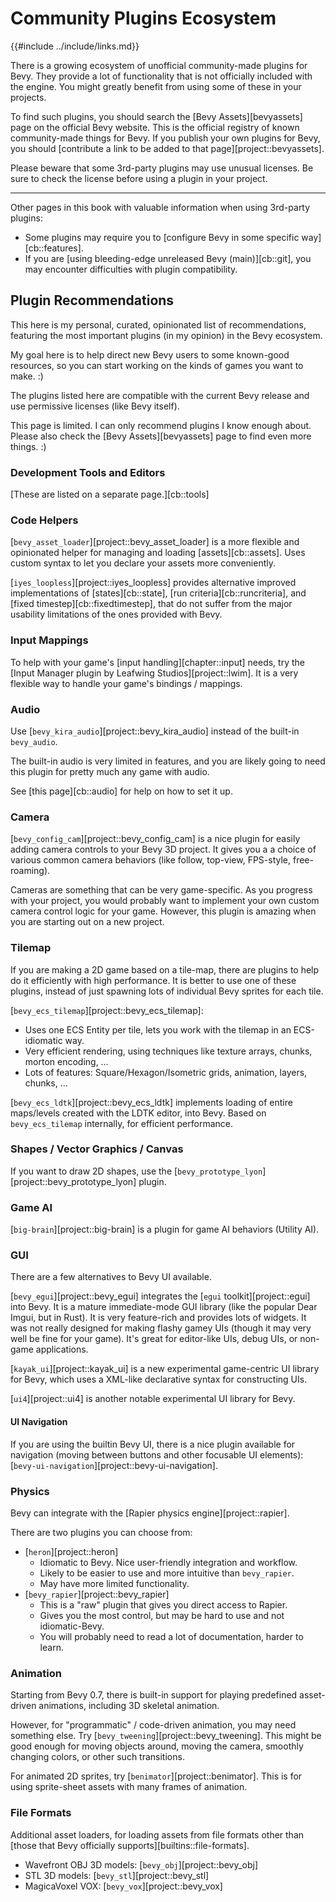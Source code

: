 # Community Plugins Ecosystem

{{#include ../include/links.md}}

There is a growing ecosystem of unofficial community-made plugins for Bevy.
They provide a lot of functionality that is not officially included with the
engine. You might greatly benefit from using some of these in your projects.

To find such plugins, you should search the [Bevy Assets][bevyassets]
page on the official Bevy website. This is the official registry of known
community-made things for Bevy. If you publish your own plugins for Bevy,
you should [contribute a link to be added to that page][project::bevyassets].

Please beware that some 3rd-party plugins may use unusual licenses. Be sure
to check the license before using a plugin in your project.

---

Other pages in this book with valuable information when using 3rd-party plugins:

  - Some plugins may require you to [configure Bevy in some specific way][cb::features].
  - If you are [using bleeding-edge unreleased Bevy (main)][cb::git], you may encounter difficulties with plugin compatibility.

## Plugin Recommendations

This here is my personal, curated, opinionated list of recommendations,
featuring the most important plugins (in my opinion) in the Bevy ecosystem.

My goal here is to help direct new Bevy users to some known-good resources,
so you can start working on the kinds of games you want to make. :)

The plugins listed here are compatible with the current Bevy release and use
permissive licenses (like Bevy itself).

This page is limited. I can only recommend plugins I know enough about. Please
also check the [Bevy Assets][bevyassets] page to find even more things. :)

### Development Tools and Editors

[These are listed on a separate page.][cb::tools]

### Code Helpers

[`bevy_asset_loader`][project::bevy_asset_loader] is a more flexible and
opinionated helper for managing and loading [assets][cb::assets]. Uses custom
syntax to let you declare your assets more conveniently.

[`iyes_loopless`][project::iyes_loopless] provides alternative improved
implementations of [states][cb::state], [run criteria][cb::runcriteria],
and [fixed timestep][cb::fixedtimestep], that do not suffer from the major
usability limitations of the ones provided with Bevy.

### Input Mappings

To help with your game's [input handling][chapter::input] needs, try the
[Input Manager plugin by Leafwing Studios][project::lwim]. It is a very
flexible way to handle your game's bindings / mappings.

### Audio

Use [`bevy_kira_audio`][project::bevy_kira_audio] instead of the built-in `bevy_audio`.

The built-in audio is very limited in features, and you are likely going to
need this plugin for pretty much any game with audio.

See [this page][cb::audio] for help on how to set it up.

### Camera

[`bevy_config_cam`][project::bevy_config_cam] is a nice plugin for easily
adding camera controls to your Bevy 3D project. It gives you a a choice
of various common camera behaviors (like follow, top-view, FPS-style,
free-roaming).

Cameras are something that can be very game-specific. As you progress with
your project, you would probably want to implement your own custom camera
control logic for your game. However, this plugin is amazing when you are
starting out on a new project.

### Tilemap

If you are making a 2D game based on a tile-map, there are plugins to
help do it efficiently with high performance. It is better to use one
of these plugins, instead of just spawning lots of individual Bevy
sprites for each tile.

[`bevy_ecs_tilemap`][project::bevy_ecs_tilemap]:
  - Uses one ECS Entity per tile, lets you work with the tilemap in an ECS-idiomatic way.
  - Very efficient rendering, using techniques like texture arrays, chunks, morton encoding, …
  - Lots of features: Square/Hexagon/Isometric grids, animation, layers, chunks, …

[`bevy_ecs_ldtk`][project::bevy_ecs_ldtk] implements loading of
entire maps/levels created with the LDTK editor, into Bevy. Based on
`bevy_ecs_tilemap` internally, for efficient performance.

### Shapes / Vector Graphics / Canvas

If you want to draw 2D shapes, use the [`bevy_prototype_lyon`][project::bevy_prototype_lyon] plugin.

### Game AI

[`big-brain`][project::big-brain] is a plugin for game AI behaviors (Utility AI).

### GUI

There are a few alternatives to Bevy UI available.

[`bevy_egui`][project::bevy_egui] integrates the [`egui`
toolkit][project::egui] into Bevy. It is a mature immediate-mode GUI library
(like the popular Dear Imgui, but in Rust). It is very feature-rich and
provides lots of widgets. It was not really designed for making flashy
gamey UIs (though it may very well be fine for your game). It's great for
editor-like UIs, debug UIs, or non-game applications.

[`kayak_ui`][project::kayak_ui] is a new experimental game-centric UI library
for Bevy, which uses a XML-like declarative syntax for constructing UIs.

[`ui4`][project::ui4] is another notable experimental UI library for Bevy.

#### UI Navigation

If you are using the builtin Bevy UI, there is a nice plugin available
for navigation (moving between buttons and other focusable UI elements):
[`bevy-ui-navigation`][project::bevy-ui-navigation].

### Physics

Bevy can integrate with the [Rapier physics engine][project::rapier].

There are two plugins you can choose from:

  - [`heron`][project::heron]
    - Idiomatic to Bevy. Nice user-friendly integration and workflow.
    - Likely to be easier to use and more intuitive than `bevy_rapier`.
    - May have more limited functionality.
  - [`bevy_rapier`][project::bevy_rapier]
    - This is a "raw" plugin that gives you direct access to Rapier.
    - Gives you the most control, but may be hard to use and not idiomatic-Bevy.
    - You will probably need to read a lot of documentation, harder to learn.

### Animation

Starting from Bevy 0.7, there is built-in support for playing predefined
asset-driven animations, including 3D skeletal animation.

However, for "programmatic" / code-driven animation, you may need something
else. Try [`bevy_tweening`][project::bevy_tweening]. This might be good
enough for moving objects around, moving the camera, smoothly changing colors,
or other such transitions.

For animated 2D sprites, try [`benimator`][project::benimator]. This is
for using sprite-sheet assets with many frames of animation.

### File Formats

Additional asset loaders, for loading assets from file formats other than
[those that Bevy officially supports][builtins::file-formats].

 - Wavefront OBJ 3D models: [`bevy_obj`][project::bevy_obj]
 - STL 3D models: [`bevy_stl`][project::bevy_stl]
 - MagicaVoxel VOX: [`bevy_vox`][project::bevy_vox]
